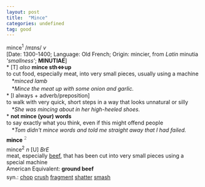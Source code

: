 ```yaml
---
layout: post
title:  "Mince"
categories: undefined
tag: good
---
```

<DIV style="MARGIN: 0px 0px 5px">mince<SUP>1</SUP> /mɪns/ <I>v</I> <BR>[Date: 1300-1400; Language: Old French; Origin: mincier, from <I>Latin</I> minutia <I>'smallness'</I>; <B>MINUTIAE</B>]<BR>* [T] <I>also</I> <B>mince sth⇔up</B> <BR>to cut food, especially meat, into very small pieces, usually using a machine<BR>　*<I>minced lamb</I><BR>　*<I>Mince the meat up with some onion and garlic.</I><BR>* [I always + adverb/preposition] <BR>to walk with very quick, short steps in a way that looks unnatural or silly<BR>　*<I>She was mincing about in her high-heeled shoes.</I><BR>* <B>not mince (your) words</B><BR>to say exactly what you think, even if this might offend people<BR>　*<I>Tom didn't mince words and told me straight away that I had failed.</I></DIV>
<DIV style="COLOR: #808080; MARGIN: 0px 0px 5px; LINE-HEIGHT: normal"><SPAN style="FONT-SIZE: 10.5pt; COLOR: #000000; LINE-HEIGHT: normal"><B>mince</B></SPAN> <SUP style="FONT-SIZE: 83%; LINE-HEIGHT: normal">2</SUP> </DIV>
<DIV style="MARGIN: 0px 0px 5px">mince<SUP>2</SUP> <I>n</I> [U] <I>BrE</I> <BR>meat, especially <A href="{{ site.baseurl }}/beef"><U>beef</U></A>, that has been cut into very small pieces using a special machine<BR>American Equivalent: <B>ground beef</B></DIV>
<DIV style="MARGIN: 0px 0px 5px">
<DIV style="MARGIN: 4px 0px">syn.: <A href="{{ site.baseurl }}/chop"><U>chop</U></A> <A href="{{ site.baseurl }}/crush"><U>crush</U></A> <A href="{{ site.baseurl }}/fragment"><U>fragment</U></A> <A href="{{ site.baseurl }}/shatter"><U>shatter</U></A> <A href="{{ site.baseurl }}/smash"><U>smash</U></A></DIV></DIV>
